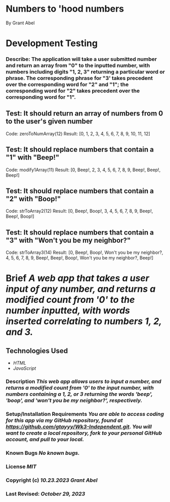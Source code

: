 # Numbers to 'hood numbers
By Grant Abel

# Development Testing 

### Describe: The application will take a user submitted number and return an array from "0" to the inputted number, with numbers including digits "1, 2, 3" returning a particular word or phrase. The corresponding phrase for "3' takes precedent over the corresponding word for "2" and "1"; the corresponding word for "2" takes precedent over the corresponding word for "1".

## Test: It should return an array of numbers from 0 to the user's given number
Code: zeroToNumArray(12)
Result: [0, 1, 2, 3, 4, 5, 6, 7, 8, 9, 10, 11, 12]

## Test: It should replace numbers that contain a "1" with "Beep!"
Code: modify1Array(11)
Result: [0, Beep!, 2, 3, 4, 5, 6, 7, 8, 9, Beep!, Beep!, Beep!]

## Test: It should replace numbers that contain a "2" with "Boop!"
Code: strToArray2(12)
Result: [0, Beep!, Boop!, 3, 4, 5, 6, 7, 8, 9, Beep!, Beep!, Boop!]

## Test: It should replace numbers that contain a "3" with "Won't you be my neighbor?"
Code: strToArray3(14)
Result: [0, Beep!, Boop!, Won't you be my neighbor?, 4, 5, 6, 7, 8, 9, Beep!, Beep!, Boop!, Won't you be my neighbor?, Beep!]




# Brief _A web app that takes a user input of any number, and returns a modified count from '0' to the number inputted, with words inserted correlating to numbers 1, 2, and 3._

## Technologies Used

* _HTML_
* _JavaScript_

### Description _This web app allows users to input a number, and returns a modified count from '0' to the input number, with numbers containing a 1, 2, or 3 returning the words 'beep', 'boop', and 'won't you be my neighbor?', respectively._

### Setup/Installation Requirements _You are able to access coding for this app via my GitHub repository, found at https://github.com/gtayyy/Wk3-Independent.git. You will want to create a local repository, fork to your personal GitHub account, and pull to  your local._

### Known Bugs _No known bugs._

### License _MIT_

### Copyright (c) _10.23.2023_ _Grant Abel_

### Last Revised: _October 29, 2023_